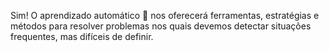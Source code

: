 Sim! O aprendizado automático 🤖 nos oferecerá ferramentas, estratégias e métodos para resolver problemas nos quais devemos detectar situações frequentes, mas difíceis de definir.